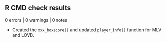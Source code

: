 ## R CMD check results

0 errors | 0 warnings | 0 notes

* Created the `xxx_boxscore()` and updated `player_info()` function for MLV and LOVB. 
